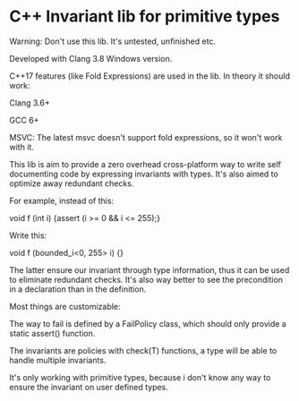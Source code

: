 # C++ Invariant lib for primitive types
Warning: Don't use this lib. It's untested, unfinished etc.

Developed with Clang 3.8 Windows version.

C++17 features (like Fold Expressions) are used in the lib. In theory it should work:

Clang 3.6+

GCC 6+

MSVC: The latest msvc doesn't support fold expressions, so it won't work with it.

This lib is aim to provide a zero overhead cross-platform way to write self documenting code by expressing invariants with types. It's also aimed to optimize away redundant checks.

For example, instead of this:

 void f (int i) {assert (i >= 0 && i <= 255);}
 
Write this:

 void f (bounded_i<0, 255> i) {}
 
The latter ensure our invariant through type information, thus it can be used to eliminate redundant checks.
It's also way better to see the precondition in a declaration than in the definition.

Most things are customizable:

The way to fail is defined by a FailPolicy class, which should only provide a static assert() function.

The invariants are policies with check(T) functions, a type will be able to handle multiple invariants.

It's only working with primitive types, because i don't know any way to ensure the invariant on user defined types.
